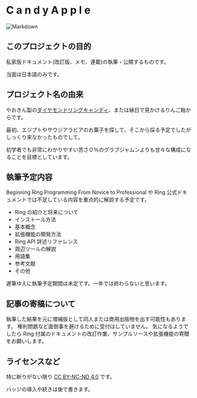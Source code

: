 # C a n d y  A p p l e

![Markdown](https://img.shields.io/badge/markdown-%23000000.svg?style=for-the-badge&logo=markdown&logoColor=white)

## このプロジェクトの目的
私家版ドキュメント(改訂版、メモ、連載)の執筆・公開するものです。

当面は日本語のみです。

## プロジェクト名の由来
やおきん製の[ダイヤモンドリングキャンディ](http://www.yaokin.com/products_search/candy/item_M24124)、または縁日で見かけるりんご飴からです。

最初、エジプトやサウジアラビアのお菓子を探して、そこから採る予定でしたがしっくり来なかったものでして。

初学者でも非常にわかりやすい苦さ０％のグラブジャムンよりも甘々な構成になることを目標としています。

## 執筆予定内容
Beginning Ring Programming From Novice to Professional や Ring 公式ドキュメントでは不足している内容を重点的に解説する予定です。

 * Ring の紹介と将来について
 * インストール方法
 * 基本概念
 * 拡張機能の開発方法
 * Ring API 詳述リファレンス
 * 周辺ツールの解説
 * 用語集
 * 参考文献
 * その他

遅筆ゆえに執筆予定期間は未定です。一年では終わらないと思います。

## 記事の寄稿について
執筆した結果を元に増補版として同人または商用出版物を出す可能性もあります。
権利問題など面倒事を避けるために受付はしていません。
気になるようでしたら Ring 付属のドキュメントの改訂作業、サンプルソースや拡張機能の寄贈をお願いします。

## ライセンスなど
特に断りがない限り [CC BY-NC-ND 4.0](https://creativecommons.org/licenses/by-nc-nd/4.0/deed.ja) です。

バッジの導入や続きは後で書きます。

